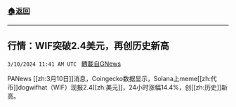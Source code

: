 ###  [:house:返回](README.md)
---


## 行情：WIF突破2.4美元，再创历史新高
`3/10/2024 11:41 AM UTC ` [轉載自GNews](https://gnews.org/articles/2381649)

PANews [[zh:3月10日]]消息，Coingecko数据显示，Solana上meme[[zh:代币]]dogwifhat（WIF）现报2.4[[zh:美元]]，24小时涨幅14.4%，创[[zh:历史]]新高。
